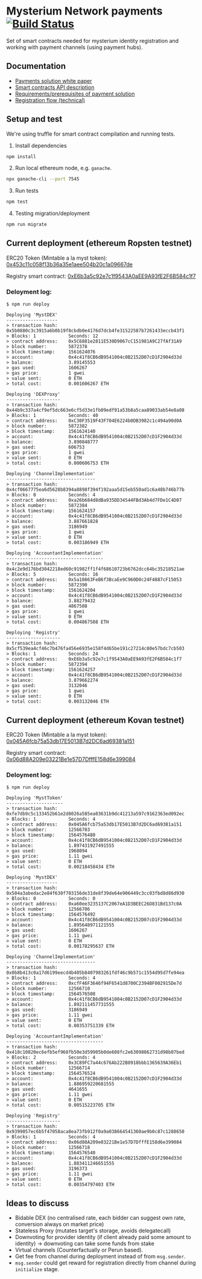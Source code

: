 # Mysterium Network payments [![Build Status](https://travis-ci.com/mysteriumnetwork/payments-smart-contracts.svg?token=t9FwiYsxwDxkJWnSMpfr&branch=master)](https://travis-ci.com/mysteriumnetwork/payments-smart-contracts)

Set of smart contracts needed for mysterium identity registration and working with payment channels (using payment hubs).

## Documentation

* [Payments solution white paper](docs/paper/accountant-pattern.pdf)
* [Smart contracts API description](docs/smart-contracts.md)
* [Requirements/prerequisites of payment solution](docs/prerequisites.md)
* [Registration flow (technical)](docs/registration-flow.md)

## Setup and test

We're using truffle for smart contract compilation and running tests.

1. Install dependencies

```bash
npm install
```

2. Run local ethereum node, e.g. `ganache`.

```bash
npx ganache-cli --port 7545
```

3. Run tests

```bash
npm test
```

4. Testing migration/deployment
```bash
npm run migrate
```

## Current deployment (ethereum Ropsten testnet)

ERC20 Token (Mintable a la myst token): [0x453c11c058f13b36a35e1aee504b20c1a09667de](https://ropsten.etherscan.io/address/0x453c11c058f13b36a35e1aee504b20c1a09667de)

Registry smart contract:
[0xE6b3a5c92e7c1f9543A0aEE9A93fE2F6B584c1f7](https://ropsten.etherscan.io/address/0xe6b3a5c92e7c1f9543a0aee9a93fe2f6b584c1f7)

### Deloyment log:

    $ npm run deploy

    Deploying 'MystDEX'
    -------------------
    > transaction hash:     0x5b0880c3c3915a6b0b19f8cbdb0e4176d7dcb4fe31522587b7261433eccb43f1
    > Blocks: 1            Seconds: 12
    > contract address:    0x5C6881e2811E530D9067cC151981A9C27fAf31A9
    > block number:        5872378
    > block timestamp:     1561624076
    > account:             0x4c41f8CB6dB9541004c0B2152D07cD1F2904d33d
    > balance:             3.89145553
    > gas used:            1606267
    > gas price:           1 gwei
    > value sent:          0 ETH
    > total cost:          0.001606267 ETH

    Deploying 'DEXProxy'
    --------------------
    > transaction hash:     0x44b9c337a4cf9ef5dc663e6cf5d33e1fb09edf91a53b8a5caa89033ab54e8a08
    > Blocks: 1            Seconds: 40
    > contract address:    0xC30F3519F43F704E6224b0DB3982c1c494a90d0A
    > block number:        5872382
    > block timestamp:     1561624140
    > account:             0x4c41f8CB6dB9541004c0B2152D07cD1F2904d33d
    > balance:             3.890848777
    > gas used:            606753
    > gas price:           1 gwei
    > value sent:          0 ETH
    > total cost:          0.000606753 ETH

    Deploying 'ChannelImplementation'
    ---------------------------------
    > transaction hash:     0x4cf0667775ea6d5628b8394a8898f394f192aaa5d15eb550ad1c6a48b746b77b
    > Blocks: 0            Seconds: 4
    > contract address:    0xa26b684d8dBa935DD34544FBd3Ab4d7FDe1C4D07
    > block number:        5872384
    > block timestamp:     1561624157
    > account:             0x4c41f8CB6dB9541004c0B2152D07cD1F2904d33d
    > balance:             3.887661828
    > gas used:            3186949
    > gas price:           1 gwei
    > value sent:          0 ETH
    > total cost:          0.003186949 ETH

    Deploying 'AccountantImplementation'
    ------------------------------------
    > transaction hash:     0x4c2e9d176bd3042218ed60c91982ff1f4f68610723b6762dcc64bc35218521ae
    > Blocks: 5            Seconds: 16
    > contract address:    0x5a10863FeB6f3BcaEe9C960D0c24F4887cF15053
    > block number:        5872390
    > block timestamp:     1561624204
    > account:             0x4c41f8CB6dB9541004c0B2152D07cD1F2904d33d
    > balance:             3.88279432
    > gas used:            4867508
    > gas price:           1 gwei
    > value sent:          0 ETH
    > total cost:          0.004867508 ETH

    Deploying 'Registry'
    --------------------
    > transaction hash:     0x5cf539ea4cf46c7b476fa456e6935e158f4d65be191c27214c80e57bdc7cb503
    > Blocks: 1            Seconds: 24
    > contract address:    0xE6b3a5c92e7c1f9543A0aEE9A93fE2F6B584c1f7
    > block number:        5872394
    > block timestamp:     1561624257
    > account:             0x4c41f8CB6dB9541004c0B2152D07cD1F2904d33d
    > balance:             3.879662274
    > gas used:            3132046
    > gas price:           1 gwei
    > value sent:          0 ETH
    > total cost:          0.003132046 ETH

## Current deployment (ethereum Kovan testnet)
ERC20 Token (Mintable a la myst token): [0x045A6fcb75a53db17E5013B7d2DC6ad69381a151](https://kovan.etherscan.io/address/0x045A6fcb75a53db17E5013B7d2DC6ad69381a151)

Registry smart contract:
[0x06d88A209e03221Be1e57D7DfffE158d6e399084](https://ropsten.etherscan.io/address/0x06d88A209e03221Be1e57D7DfffE158d6e399084)

### Deloyment log:

    $ npm run deploy

    Deploying 'MystToken'
    ---------------------
    > transaction hash:    0xfe7db9c5c133452b61e2d8026a585ea03631b9dc41213a597c9162363ed092ec
    > Blocks: 1            Seconds: 4
    > contract address:    0x045A6fcb75a53db17E5013B7d2DC6ad69381a151
    > block number:        12566703
    > block timestamp:     1564576480
    > account:             0x4c41f8CB6dB9541004c0B2152D07cD1F2904d33d
    > balance:             1.897431927491555
    > gas used:            1968094
    > gas price:           1.11 gwei
    > value sent:          0 ETH
    > total cost:          0.00218458434 ETH

    Deploying 'MystDEX'
    -------------------
    > transaction hash:    0x504a3abedac2e84f630f703156de31de8f39de64e906449c3cc03fbd8d86d930
    > Blocks: 0            Seconds: 0
    > contract address:    0xa60ee3235137C2067eA1D3BEEC26D831Bd137c0A
    > block number:        12566706
    > block timestamp:     1564576492
    > account:             0x4c41f8CB6dB9541004c0B2152D07cD1F2904d33d
    > balance:             1.895648971121555
    > gas used:            1606267
    > gas price:           1.11 gwei
    > value sent:          0 ETH
    > total cost:          0.00178295637 ETH

    Deploying 'ChannelImplementation'
    ---------------------------------
    > transaction hash:    0x0b8b413c0a17d6199eecd4b405b8407983261fdf46c9b571c1554d95d7fe94ea
    > Blocks: 1            Seconds: 4
    > contract address:    0xcfF46F3646f94F6541d8700C2394BF002915De7d
    > block number:        12566710
    > block timestamp:     1564576508
    > account:             0x4c41f8CB6dB9541004c0B2152D07cD1F2904d33d
    > balance:             1.892111457731555
    > gas used:            3186949
    > gas price:           1.11 gwei
    > value sent:          0 ETH
    > total cost:          0.00353751339 ETH

    Deploying 'AccountantImplementation'
    ------------------------------------
    > transaction hash:    0x418c10820ec6efb5ef968fb50e3d59905b0de608fc2e63098862731d98b07bed
    > Blocks: 2            Seconds: 4
    > contract address:    0x3C89FC7a44c676Ab222B8918bbb1365639A36Eb1
    > block number:        12566714
    > block timestamp:     1564576524
    > account:             0x4c41f8CB6dB9541004c0B2152D07cD1F2904d33d
    > balance:             1.886959220681555
    > gas used:            4641655
    > gas price:           1.11 gwei
    > value sent:          0 ETH
    > total cost:          0.00515223705 ETH

    Deploying 'Registry'
    --------------------
    > transaction hash:    0x9399057ec6b5f47058aca8ea73fb912f0a9a038664541360ae9b0c87c1288650
    > Blocks: 1            Seconds: 4
    > contract address:    0x06d88A209e03221Be1e57D7DfffE158d6e399084
    > block number:        12566718
    > block timestamp:     1564576540
    > account:             0x4c41f8CB6dB9541004c0B2152D07cD1F2904d33d
    > balance:             1.883411246651555
    > gas used:            3196373
    > gas price:           1.11 gwei
    > value sent:          0 ETH
    > total cost:          0.00354797403 ETH

## Ideas to discuss

* Bidable DEX (no centralised rate, each bidder can suggest own rate, conversion always on market price)
* Stateless Proxy (mutates target's storage, avoids delegatecall)
* Downvoting for provider identity (if client already paid some amount to identity) -> downvoting can take some funds from stake
* Virtual channels (Counterfactually or Perun based).
* Get fee from channel during deployment instead of from `msg.sender`.
* `msg.sender` could get reward for registration directly from channel during `initialize` stage.
